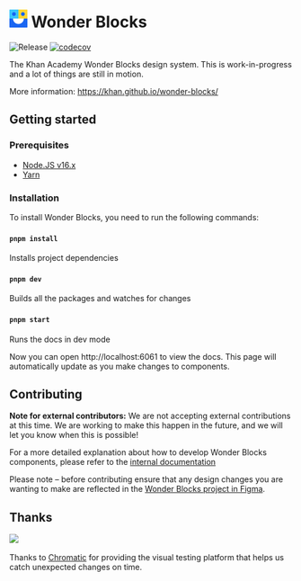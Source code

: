 # <img width="32" src="./static/logo.svg"> Wonder Blocks

![Release](https://github.com/Khan/wonder-blocks/actions/workflows/release.yml/badge.svg) [![codecov](https://codecov.io/gh/Khan/wonder-blocks/branch/main/graph/badge.svg)](https://codecov.io/gh/Khan/wonder-blocks)

The Khan Academy Wonder Blocks design system. This is work-in-progress and a lot
of things are still in motion.

More information: https://khan.github.io/wonder-blocks/

## Getting started

### Prerequisites

- [Node.JS v16.x](https://nodejs.org/download/release/v16.16.0/)
- [Yarn](https://yarnpkg.com/lang/en/docs/install/)

### Installation

To install Wonder Blocks, you need to run the following commands:

#### `pnpm install`

Installs project dependencies

#### `pnpm dev`

Builds all the packages and watches for changes

#### `pnpm start`

Runs the docs in dev mode

Now you can open http://localhost:6061 to view the docs. This page will
automatically update as you make changes to components.

## Contributing

**Note for external contributors:** We are not accepting external contributions
at this time. We are working to make this happen in the future, and we will let
you know when this is possible!

For a more detailed explanation about how to develop Wonder Blocks components,
please refer to the [internal documentation](https://khanacademy.atlassian.net/wiki/spaces/FRONTEND/pages/100827261/Developing+wonder-blocks)

Please note – before contributing ensure that any design changes you are wanting
to make are reflected in the [Wonder Blocks project in
Figma](https://khanacademy.atlassian.net/wiki/spaces/WB/pages/4396089552/Resources#Figma).

## Thanks

<a href="https://www.chromaticqa.com/"><img src="https://cdn-images-1.medium.com/letterbox/147/36/50/50/1*oHHjTjInDOBxIuYHDY2gFA.png?source=logoAvatar-d7276495b101---37816ec27d7a" width="120"/></a>

Thanks to [Chromatic](https://www.chromaticqa.com/) for providing the visual testing platform that helps us catch unexpected changes on time.

